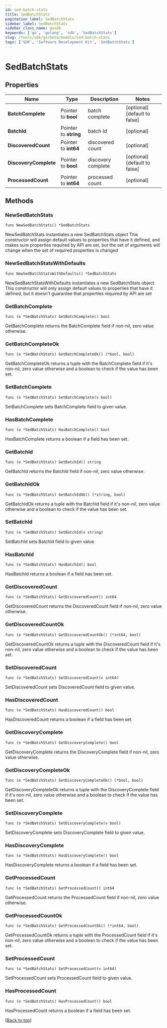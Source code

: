 ```yaml
---
id: sed-batch-stats
title: SedBatchStats
pagination_label: SedBatchStats
sidebar_label: SedBatchStats
sidebar_class_name: gosdk
keywords: ['go', 'golang', 'sdk', 'SedBatchStats'] 
slug: /tools/sdk/go/beta/models/sed-batch-stats
tags: ['SDK', 'Software Development Kit', 'SedBatchStats']
---
```


# SedBatchStats

## Properties

Name | Type | Description | Notes
------------ | ------------- | ------------- | -------------
**BatchComplete** |  Pointer to **bool** | batch complete | [optional] [default to false]
**BatchId** |  Pointer to **string** | batch Id | [optional] 
**DiscoveredCount** |  Pointer to **int64** | discovered count | [optional] 
**DiscoveryComplete** |  Pointer to **bool** | discovery complete | [optional] [default to false]
**ProcessedCount** |  Pointer to **int64** | processed count | [optional] 

## Methods

### NewSedBatchStats

`func NewSedBatchStats() *SedBatchStats`

NewSedBatchStats instantiates a new SedBatchStats object
This constructor will assign default values to properties that have it defined,
and makes sure properties required by API are set, but the set of arguments
will change when the set of required properties is changed

### NewSedBatchStatsWithDefaults

`func NewSedBatchStatsWithDefaults() *SedBatchStats`

NewSedBatchStatsWithDefaults instantiates a new SedBatchStats object
This constructor will only assign default values to properties that have it defined,
but it doesn't guarantee that properties required by API are set

### GetBatchComplete

`func (o *SedBatchStats) GetBatchComplete() bool`

GetBatchComplete returns the BatchComplete field if non-nil, zero value otherwise.

### GetBatchCompleteOk

`func (o *SedBatchStats) GetBatchCompleteOk() (*bool, bool)`

GetBatchCompleteOk returns a tuple with the BatchComplete field if it's non-nil, zero value otherwise
and a boolean to check if the value has been set.

### SetBatchComplete

`func (o *SedBatchStats) SetBatchComplete(v bool)`

SetBatchComplete sets BatchComplete field to given value.

### HasBatchComplete

`func (o *SedBatchStats) HasBatchComplete() bool`

HasBatchComplete returns a boolean if a field has been set.

### GetBatchId

`func (o *SedBatchStats) GetBatchId() string`

GetBatchId returns the BatchId field if non-nil, zero value otherwise.

### GetBatchIdOk

`func (o *SedBatchStats) GetBatchIdOk() (*string, bool)`

GetBatchIdOk returns a tuple with the BatchId field if it's non-nil, zero value otherwise
and a boolean to check if the value has been set.

### SetBatchId

`func (o *SedBatchStats) SetBatchId(v string)`

SetBatchId sets BatchId field to given value.

### HasBatchId

`func (o *SedBatchStats) HasBatchId() bool`

HasBatchId returns a boolean if a field has been set.

### GetDiscoveredCount

`func (o *SedBatchStats) GetDiscoveredCount() int64`

GetDiscoveredCount returns the DiscoveredCount field if non-nil, zero value otherwise.

### GetDiscoveredCountOk

`func (o *SedBatchStats) GetDiscoveredCountOk() (*int64, bool)`

GetDiscoveredCountOk returns a tuple with the DiscoveredCount field if it's non-nil, zero value otherwise
and a boolean to check if the value has been set.

### SetDiscoveredCount

`func (o *SedBatchStats) SetDiscoveredCount(v int64)`

SetDiscoveredCount sets DiscoveredCount field to given value.

### HasDiscoveredCount

`func (o *SedBatchStats) HasDiscoveredCount() bool`

HasDiscoveredCount returns a boolean if a field has been set.

### GetDiscoveryComplete

`func (o *SedBatchStats) GetDiscoveryComplete() bool`

GetDiscoveryComplete returns the DiscoveryComplete field if non-nil, zero value otherwise.

### GetDiscoveryCompleteOk

`func (o *SedBatchStats) GetDiscoveryCompleteOk() (*bool, bool)`

GetDiscoveryCompleteOk returns a tuple with the DiscoveryComplete field if it's non-nil, zero value otherwise
and a boolean to check if the value has been set.

### SetDiscoveryComplete

`func (o *SedBatchStats) SetDiscoveryComplete(v bool)`

SetDiscoveryComplete sets DiscoveryComplete field to given value.

### HasDiscoveryComplete

`func (o *SedBatchStats) HasDiscoveryComplete() bool`

HasDiscoveryComplete returns a boolean if a field has been set.

### GetProcessedCount

`func (o *SedBatchStats) GetProcessedCount() int64`

GetProcessedCount returns the ProcessedCount field if non-nil, zero value otherwise.

### GetProcessedCountOk

`func (o *SedBatchStats) GetProcessedCountOk() (*int64, bool)`

GetProcessedCountOk returns a tuple with the ProcessedCount field if it's non-nil, zero value otherwise
and a boolean to check if the value has been set.

### SetProcessedCount

`func (o *SedBatchStats) SetProcessedCount(v int64)`

SetProcessedCount sets ProcessedCount field to given value.

### HasProcessedCount

`func (o *SedBatchStats) HasProcessedCount() bool`

HasProcessedCount returns a boolean if a field has been set.


[[Back to top]](#) 


